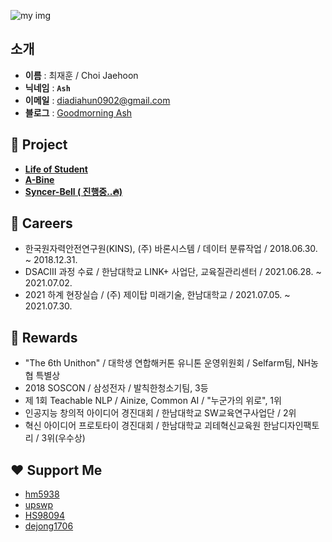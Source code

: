 ![my img](https://github.com/JH9892/JH9892/blob/master/profile%20demo.png)

## **소개**
- **이름** : 최재훈 / Choi Jaehoon
- **닉네임** : **`Ash`**
- **이메일** : diadiahun0902@gmail.com
- **블로그** : [Goodmorning Ash](https://goodmorning-ash.dev/)

## **👤 Project**
- **[Life of Student](https://github.com/JH9892/Life_of_Student)**
- **[A-Bine](https://github.com/JH9892/A_bine)**  
- **[Syncer-Bell ( 진행중..🔥)](https://github.com/DevvIll/Syncer-Bell)**

## **📖 Careers**
- 한국원자력안전연구원(KINS), (주) 바론시스템 / 데이터 분류작업 / 2018.06.30. ~ 2018.12.31.  
- DSACⅢ 과정 수료 / 한남대학교 LINK+ 사업단, 교육질관리센터 / 2021.06.28. ~ 2021.07.02.  
- 2021 하계 현장실습 / (주) 제이탑 미래기술, 한남대학교 / 2021.07.05. ~ 2021.07.30.  

## **👑 Rewards**
- "The 6th Unithon" / 대학생 연합해커톤 유니톤 운영위원회 / Selfarm팀, NH농협 특별상   
- 2018 SOSCON / 삼성전자 / 발칙한청소기팀, 3등  
- 제 1회 Teachable NLP / Ainize, Common AI / "누군가의 위로", 1위  
- 인공지능 창의적 아이디어 경진대회 / 한남대학교 SW교육연구사업단 / 2위  
- 혁신 아이디어 프로토타이 경진대회 / 한남대학교 괴테혁신교육원 한남디자인팩토리 / 3위(우수상)  

## **❤ Support Me**   
- [hm5938](https://github.com/hm5938)
- [upswp](https://github.com/upswp)
- [HS98094](https://github.com/HS98094)
- [dejong1706](https://github.com/dejong1706)
